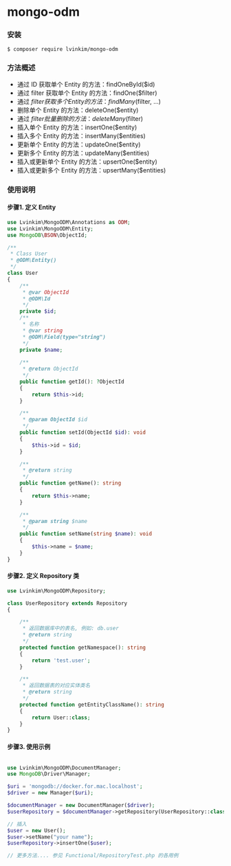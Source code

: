 # mongo-odm 

### 安装
```
$ composer require lvinkim/mongo-odm
```

### 方法概述

* 通过 ID 获取单个 Entity 的方法：findOneById($id)
* 通过 filter 获取单个 Entity 的方法：findOne($filter)
* 通过 $filter 获取多个 Entity 的方法：findMany($filter, ...)
* 删除单个 Entity 的方法：deleteOne($entity)
* 通过 $filter 批量删除的方法：deleteMany($filter)
* 插入单个 Entity 的方法：insertOne($entity)
* 插入多个 Entity 的方法：insertMany($entities)
* 更新单个 Entity 的方法：updateOne($entity)
* 更新多个 Entity 的方法：updateMany($entities)
* 插入或更新单个 Entity 的方法：upsertOne($entity)
* 插入或更新多个 Entity 的方法：upsertMany($entities)

### 使用说明

#### 步骤1. 定义 Entity

```php
use Lvinkim\MongoODM\Annotations as ODM;
use Lvinkim\MongoODM\Entity;
use MongoDB\BSON\ObjectId;

/**
 * Class User
 * @ODM\Entity()
 */
class User
{
    /**
     * @var ObjectId
     * @ODM\Id
     */
    private $id;
    /**
     * 名称
     * @var string
     * @ODM\Field(type="string")
     */
    private $name;
    
    /**
     * @return ObjectId
     */
    public function getId(): ?ObjectId
    {
        return $this->id;
    }

    /**
     * @param ObjectId $id
     */
    public function setId(ObjectId $id): void
    {
        $this->id = $id;
    }

    /**
     * @return string
     */
    public function getName(): string
    {
        return $this->name;
    }

    /**
     * @param string $name
     */
    public function setName(string $name): void
    {
        $this->name = $name;
    }
}
```

#### 步骤2. 定义 Repository 类

```php
use Lvinkim\MongoODM\Repository;

class UserRepository extends Repository
{

    /**
     * 返回数据库中的表名, 例如: db.user
     * @return string
     */
    protected function getNamespace(): string
    {
        return 'test.user';
    }

    /**
     * 返回数据表的对应实体类名
     * @return string
     */
    protected function getEntityClassName(): string
    {
        return User::class;
    }
}
```

#### 步骤3. 使用示例

```php

use Lvinkim\MongoODM\DocumentManager;
use MongoDB\Driver\Manager;

$uri = 'mongodb://docker.for.mac.localhost';
$driver = new Manager($uri);

$documentManager = new DocumentManager($driver);
$userRepository = $documentManager->getRepository(UserRepository::class);

// 插入
$user = new User();
$user->setName("your name");
$userRepository->insertOne($user);

// 更多方法.... 参见 Functional/RepositoryTest.php 的各用例

```